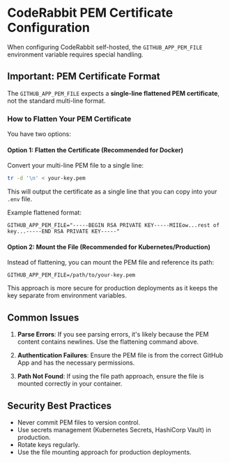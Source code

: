 # CodeRabbit PEM Certificate Configuration

When configuring CodeRabbit self-hosted, the `GITHUB_APP_PEM_FILE` environment
variable requires special handling.

## Important: PEM Certificate Format

The `GITHUB_APP_PEM_FILE` expects a **single-line flattened PEM certificate**,
not the standard multi-line format.

### How to Flatten Your PEM Certificate

You have two options:

#### Option 1: Flatten the Certificate (Recommended for Docker)

Convert your multi-line PEM file to a single line:

```bash
tr -d '\n' < your-key.pem
```

This will output the certificate as a single line that you can copy into your
`.env` file.

Example flattened format:

```
GITHUB_APP_PEM_FILE="-----BEGIN RSA PRIVATE KEY-----MIIEow...rest of key...-----END RSA PRIVATE KEY-----"
```

#### Option 2: Mount the File (Recommended for Kubernetes/Production)

Instead of flattening, you can mount the PEM file and reference its path:

```
GITHUB_APP_PEM_FILE=/path/to/your-key.pem
```

This approach is more secure for production deployments as it keeps the key
separate from environment variables.

## Common Issues

1. **Parse Errors**: If you see parsing errors, it's likely because the PEM
   content contains newlines. Use the flattening command above.

2. **Authentication Failures**: Ensure the PEM file is from the correct GitHub
   App and has the necessary permissions.

3. **Path Not Found**: If using the file path approach, ensure the file is
   mounted correctly in your container.

## Security Best Practices

- Never commit PEM files to version control.
- Use secrets management (Kubernetes Secrets, HashiCorp Vault) in production.
- Rotate keys regularly.
- Use the file mounting approach for production deployments.
